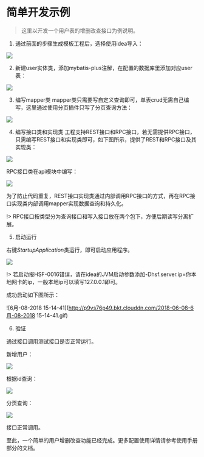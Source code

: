 # 简单开发示例

> 这里以开发一个用户表的增删改查接口为例说明。

1. 通过前面的步骤生成模板工程后，选择使用idea导入：      

 ![](http://p9vs76p49.bkt.clouddn.com/2018-07-10-15311897970065.jpg)

2. 新建user实体类，添加mybatis-plus注解，在配置的数据库里添加对应user表：

 ![](http://p9vs76p49.bkt.clouddn.com/2018-07-10-15311932569601.jpg)

3. 编写mapper类
mapper类只需要写自定义查询即可，单表crud无需自己编写，这里通过使用分页插件只写了分页查询方法：

 ![](http://p9vs76p49.bkt.clouddn.com/2018-07-10-15311941506112.jpg)

4. 编写接口类和实现类
工程支持REST接口和RPC接口，若无需提供RPC接口，只需编写REST接口和实现类即可，如下图所示，提供了REST和RPC接口及其实现类：

![](http://p9vs76p49.bkt.clouddn.com/2018-06-08-15284402327125.jpg)

 RPC接口类在api模块中编写：
 
 ![](http://p9vs76p49.bkt.clouddn.com/2018-07-10-15312330331989.jpg)


 为了防止代码重复，REST接口实现类通过内部调用RPC接口的方式，再在RPC接口实现类内部调用mapper实现数据查询和持久化。

 !> RPC接口按类型分为查询接口和写入接口放在两个包下，方便后期读写分离扩展。

5. 启动运行

 右键*StartupApplication*类运行，即可启动应用程序。

 ![](http://p9vs76p49.bkt.clouddn.com/2018-07-10-15312333702425.jpg)


 !> 若启动报HSF-0016错误，请在idea的JVM启动参数添加-Dhsf.server.ip=你本地网卡的ip，一般本地ip可以填写127.0.0.1即可。
 
 成功启动如下图所示：
 
 ![6月-08-2018 15-14-41](http://p9vs76p49.bkt.clouddn.com/2018-06-08-6月-08-2018 15-14-41.gif)

6. 验证

 通过接口调用测试接口是否正常运行。

 新增用户：

 ![](http://p9vs76p49.bkt.clouddn.com/2018-06-08-15284425842634.jpg)

 根据id查询：

 ![](http://p9vs76p49.bkt.clouddn.com/2018-06-08-15284426530345.jpg)

 分页查询：

 ![](http://p9vs76p49.bkt.clouddn.com/2018-06-08-15284426781377.jpg)

 接口正常调用。
 
 至此，一个简单的用户增删改查功能已经完成。更多配置使用详情请参考使用手册部分的文档。

